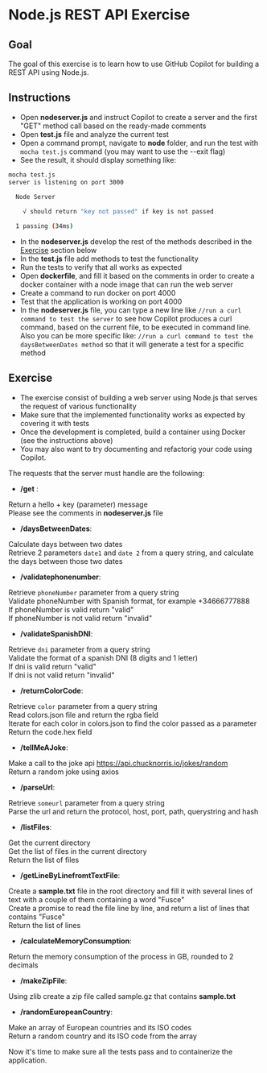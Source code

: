 # Node.js REST API Exercise

## Goal

The goal of this exercise is to learn how to use GitHub Copilot for building a REST API using Node.js.

## Instructions

- Open **nodeserver.js** and instruct Copilot to create a server and the first "GET" method call based on the ready-made comments
- Open **test.js** file and analyze the current test
- Open a command prompt, navigate to **node** folder, and run the test with `mocha test.js` command (you may want to use the --exit flag)
- See the result, it should display something like:

``` bash
mocha test.js
server is listening on port 3000

  Node Server
    
    √ should return "key not passed" if key is not passed

  1 passing (34ms)

```

- In the **nodeserver.js** develop the rest of the methods described in the [Exercise](#exercise) section below
- In the **test.js** file add methods to test the functionality
- Run the tests to verify that all works as expected 
- Open **dockerfile**, and fill it based on the comments in order to create a docker container with a node image that can run the web server
- Create a command to run docker on port 4000
- Test that the application is working on port 4000
- In the **nodeserver.js** file, you can type a new line like `//run a curl command to test the server`
to see how Copilot produces a curl command, based on the current file, to be executed in command line.
Also you can be more specific like: `//run a curl command to test the daysBetweenDates method` so that it will generate a test for a specific method 

## Exercise

- The exercise consist of building a web server using Node.js that serves the request of various functionality
- Make sure that the implemented functionality works as expected by covering it with tests
- Once the development is completed, build a container using Docker (see the instructions above)
- You may also want to try documenting and refactorig your code using Copilot.

The requests that the server must handle are the following:

- **/get** : 

Return a hello + key (parameter) message<br />
Please see the comments in **nodeserver.js** file<br />

- **/daysBetweenDates**: 

Calculate days between two dates<br />
Retrieve 2 parameters `date1` and `date 2` from a query string, and calculate the days between those two dates<br />

- **/validatephonenumber**: 

Retrieve `phoneNumber` parameter from a query string<br />
Validate phoneNumber with Spanish format, for example +34666777888<br />
If phoneNumber is valid return "valid"<br />
If phoneNumber is not valid return "invalid"<br />

- **/validateSpanishDNI**:

Retrieve `dni` parameter from a query string<br />
Validate the format of a spanish DNI (8 digits and 1 letter)<br />
If dni is valid return "valid"<br />
If dni is not valid return "invalid"<br />

- **/returnColorCode**:

Retrieve `color` parameter from a query string<br />
Read colors.json file and return the rgba field<br />
Iterate for each color in colors.json to find the color passed as a parameter<br />
Return the code.hex field<br />

- **/tellMeAJoke**:

Make a call to the joke api https://api.chucknorris.io/jokes/random<br />
Return a random joke using axios<br />
        
- **/parseUrl**:

Retrieve `someurl` parameter from a query string<br />
Parse the url and return the protocol, host, port, path, querystring and hash<br />

- **/listFiles**:

Get the current directory<br />
Get the list of files in the current directory<br />
Return the list of files<br />

- **/getLineByLinefromtTextFile**:

Create a **sample.txt** file in the root directory and fill it with several lines of text with a couple of them containing a word "Fusce"<br />
Create a promise to read the file line by line, and return a list of lines that contains "Fusce"<br />
Return the list of lines<br />

- **/calculateMemoryConsumption**:

Return the memory consumption of the process in GB, rounded to 2 decimals

- **/makeZipFile**:

Using zlib create a zip file called sample.gz that contains **sample.txt**

- **/randomEuropeanCountry**:

Make an array of European countries and its ISO codes<br />
Return a random country and its ISO code from the array<br />

Now it's time to make sure all the tests pass and to containerize the application.
